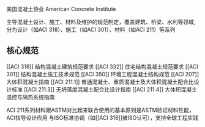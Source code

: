 美国混凝土协会
American Concrete Institute

主导混凝土设计、施工、材料及维护的规范制定，覆盖建筑、桥梁、水利等领域, 分为设计（如ACI 318）、施工（如ACI 301）、材料（如ACI 211）等系列


## 核心规范
[[ACI 318]] 结构混凝土建筑规范要求
[[ACI 332]] 住宅结构混凝土规范要求
[[ACI 301]] 结构混凝土施工技术规范
[[ACI 350]] 环境工程混凝土结构规范
[[ACI 207]] 大体积混凝土指南
[[ACI 211.1​]] 普通混凝土、重质混凝土及大体积混凝土配合比设计标准
[[ACI 211.3]] 无坍落度混凝土配合比设计指南
[[ACI 211.4]] 大体积混凝土温控与隔热系统指南


ACI 211系列材料跟ASTM对比起来联合使用的基本原则是 ​​ASTM验证材料性能，ACI指导设计应用
与ISO标准协调（如[[ACI 318]]被ISO认可），支持全球工程实践

